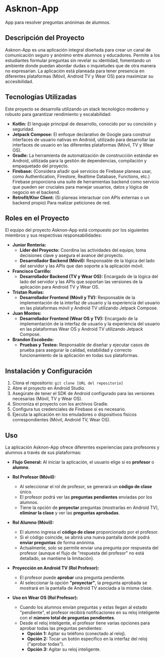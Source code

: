 # Asknon-App

App para resolver preguntas anónimas de alumnos.

## Descripción del Proyecto

Asknon-App es una aplicación integral diseñada para crear un canal de comunicación seguro y anónimo entre alumnos y educadores. Permite a los estudiantes formular preguntas sin revelar su identidad, fomentando un ambiente donde puedan abordar dudas o inquietudes que de otra manera no expresarían. La aplicación está planeada para tener presencia en diferentes plataformas (Móvil, Android TV y Wear OS) para maximizar su accesibilidad.

## Tecnologías Utilizadas

Este proyecto se desarrolla utilizando un stack tecnológico moderno y robusto para garantizar rendimiento y escalabilidad:

*   **Kotlin:** El lenguaje principal de desarrollo, conocido por su concisión y seguridad.
*   **Jetpack Compose:** El enfoque declarativo de Google para construir interfaces de usuario nativas en Android, utilizado para desarrollar las interfaces de usuario en las diferentes plataformas (Móvil, TV y Wear OS).
*   **Gradle:** La herramienta de automatización de construcción estándar en Android, utilizada para la gestión de dependencias, compilación y empaquetado del proyecto.
*   **Firebase:** (Considera añadir qué servicios de Firebase planeas usar, como Authentication, Firestore, Realtime Database, Functions, etc.) Firebase proporciona una suite de herramientas backend como servicio que pueden ser cruciales para manejar usuarios, datos y lógica de negocio en el backend.
*   **Retrofit/Ktor Client:** (Si planeas interactuar con APIs externas o un backend propio) Para realizar peticiones de red.

## Roles en el Proyecto

El equipo del proyecto Asknon-App está compuesto por los siguientes miembros y sus respectivas responsabilidades:

*   **Junior Renteria:**
    *   **Líder del Proyecto:** Coordina las actividades del equipo, toma decisiones clave y asegura el avance del proyecto.
    *   **Desarrollador Backend (Móvil):** Responsable de la lógica del lado del servidor y las APIs que dan soporte a la aplicación móvil.
*   **Francisco Carrillo:**
    *   **Desarrollador Backend (TV y Wear OS):** Encargado de la lógica del lado del servidor y las APIs que soportan las versiones de la aplicación para Android TV y Wear OS.
*   **Tristan Ruelas:**
    *   **Desarrollador Frontend (Móvil y TV):** Responsable de la implementación de la interfaz de usuario y la experiencia del usuario en las plataformas móvil y Android TV utilizando Jetpack Compose.
*   **Juan Montes:**
    *   **Desarrollador Frontend (Wear OS y TV):** Encargado de la implementación de la interfaz de usuario y la experiencia del usuario en las plataformas Wear OS y Android TV utilizando Jetpack Compose.
*   **Brandon Escobedo:**
    *   **Pruebas y Testeo:** Responsable de diseñar y ejecutar casos de prueba para asegurar la calidad, estabilidad y correcto funcionamiento de la aplicación en todas sus plataformas.

## Instalación y Configuración

1.  Clona el repositorio: `git clone [URL del repositorio]`
2.  Abre el proyecto en Android Studio.
3.  Asegúrate de tener el SDK de Android configurado para las versiones necesarias (Móvil, TV y Wear OS).
4.  Sincroniza el proyecto con los archivos Gradle.
5.  Configura tus credenciales de Firebase si es necesario.
6.  Ejecuta la aplicación en los emuladores o dispositivos físicos correspondientes (Móvil, Android TV, Wear OS).

## Uso
La aplicación Asknon-App ofrece diferentes experiencias para profesores y alumnos a través de sus plataformas:

*   **Flujo General:** Al iniciar la aplicación, el usuario elige si es **profesor** o **alumno**.

*   **Rol Profesor (Móvil):**
    *   Al seleccionar el rol de profesor, se generará un **código de clase** único.
    *   El profesor podrá ver las **preguntas pendientes** enviadas por los alumnos.
    *   Tiene la opción de **proyectar** preguntas (mostrarlas en Android TV), **eliminar la clase** y ver las **preguntas aprobadas**.

*   **Rol Alumno (Móvil):**
    *   El alumno ingresa el **código de clase** proporcionado por el profesor.
    *   Si el código coincide, se abrirá una nueva pantalla donde podrá **enviar preguntas** de forma anónima.
    *   Actualmente, solo se permite enviar una pregunta por respuesta del profesor (aunque el flujo de "respuesta del profesor" no está detallado, se mantiene la limitación).

*   **Proyección en Android TV (Rol Profesor):**
    *   El profesor puede **aprobar** una pregunta pendiente.
    *   Al seleccionar la opción **"proyectar"**, la pregunta aprobada se mostrará en la pantalla de Android TV asociada a la misma clase.

*   **Uso en Wear OS (Rol Profesor):**
    *   Cuando los alumnos envían preguntas y estas llegan al estado "pendiente", el profesor recibirá notificaciones en su reloj inteligente con el **número total de preguntas pendientes**.
    *   Desde el reloj inteligente, el profesor tiene varias opciones para aprobar todas las preguntas pendientes:
        *   **Opción 1:** Agitar su teléfono (conectado al reloj).
        *   **Opción 2:** Tocar un botón específico en la interfaz del reloj ("aprobar todas").
        *   **Opción 3:** Agitar su reloj inteligente.
